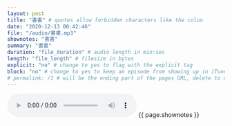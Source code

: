 ```yaml
---
layout: post
title: "書書" # quotes allow forbidden characters like the colon
date: "2020-12-13 00:42:46"
file: "/audio/書書.mp3"
shownotes: "書書"
summary: "書書"
duration: "file_duration" # audio length in min:sec
length: "file_length" # filesize in bytes
explicit: "no" # change to yes to flag with the explicit tag
block: "no" # change to yes to keep an episode from showing up in iTunes
# permalink: /1 # will be the ending part of the pages URL, delete to default to the title
---
```


<audio controls>
<source src="{{site.url}}{{site.baseurl}}{{ page.file }}" type="audio/x-mp3">
Your browser does not support the audio element.
</audio>
{{ page.shownotes }}
